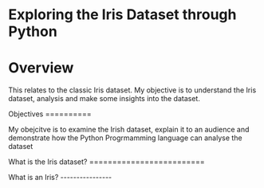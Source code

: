 # Exploring the Iris Dataset through Python
Overview
========
<p>This relates to the classic Iris dataset. My objective is to understand the Iris dataset, analysis and make some insights into the dataset.</p>
Objectives
==========
<p>My obejcitve is to examine the Irish dataset, explain it to an audience and demonstrate how the Python Progrmamming language can analyse the dataset</p>
What is the Iris dataset?
=========================
<p>
What is an Iris?
----------------
</p>

